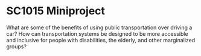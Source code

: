 # SC1015 Miniproject
What are some of the benefits of using public transportation over driving a car?
How can transportation systems be designed to be more accessible and inclusive for people with disabilities, the elderly, and other marginalized groups?
